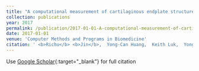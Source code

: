 ```yaml
---
title: "A computational measurement of cartilaginous endplate structure using ultrashort time-to-echo MRI scanning"
collection: publications
year: 2017
permalink: /publication/2017-01-01-A-computational-measurement-of-cartilaginous-endplate-structure-using-ultrashort-time-to-echo-MRI-scanning
date: 2017-01-01
venue: 'Computer Methods and Programs in Biomedicine'
citation: ' <b>Richu</b> <b>Jin</b>,  Yong-Can Huang,  Keith Luk,  Yong Hu, &quot;A computational measurement of cartilaginous endplate structure using ultrashort time-to-echo MRI scanning.&quot; Computer Methods and Programs in Biomedicine, 2017.'
---
```

Use [Google Scholar](https://scholar.google.com/scholar?q=A+computational+measurement+of+cartilaginous+endplate+structure+using+ultrashort+time+to+echo+MRI+scanning){:target="_blank"} for full citation